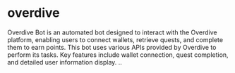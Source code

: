 # overdive
Overdive Bot is an automated bot designed to interact with the Overdive platform, enabling users to connect wallets, retrieve quests, and complete them to earn points. This bot uses various APIs provided by Overdive to perform its tasks. Key features include wallet connection, quest completion, and detailed user information display. ..
